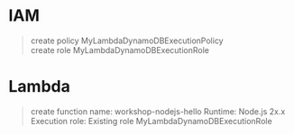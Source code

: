 # IAM
> create policy MyLambdaDynamoDBExecutionPolicy  
> create role MyLambdaDynamoDBExecutionRole

# Lambda
> create function
name: workshop-nodejs-hello
Runtime: Node.js 2x.x
Execution role: Existing role MyLambdaDynamoDBExecutionRole
